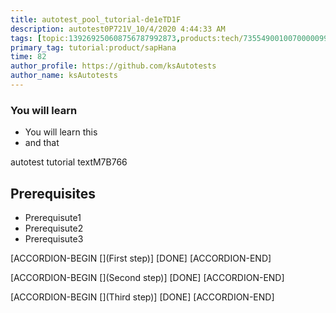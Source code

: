 ```yaml
---
title: autotest_pool_tutorial-de1eTD1F
description: autotest0P721V_10/4/2020 4:44:33 AM
tags: [topic:139269250608756787992873,products:tech/73554900100700000996,tutorial:experience/advanced]
primary_tag: tutorial:product/sapHana
time: 82
author_profile: https://github.com/ksAutotests
author_name: ksAutotests
---
```

### You will learn
- You will learn this
- and that

autotest tutorial textM7B766

## Prerequisites
- Prerequisute1
- Prerequisute2
- Prerequisute3

[ACCORDION-BEGIN [](First step)]
[DONE]
[ACCORDION-END]

[ACCORDION-BEGIN [](Second step)]
[DONE]
[ACCORDION-END]

[ACCORDION-BEGIN [](Third step)]
[DONE]
[ACCORDION-END]

